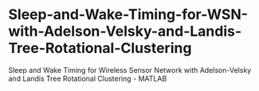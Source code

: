 # Sleep-and-Wake-Timing-for-WSN-with-Adelson-Velsky-and-Landis-Tree-Rotational-Clustering
Sleep and Wake Timing for Wireless Sensor Network with Adelson-Velsky and Landis Tree Rotational Clustering - MATLAB

